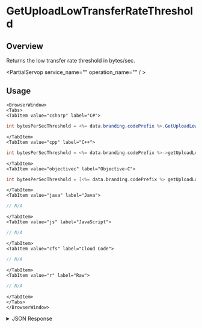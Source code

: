# GetUploadLowTransferRateThreshold
## Overview
Returns the low transfer rate threshold in bytes/sec.

<PartialServop service_name="" operation_name="" / >

## Usage

```mdx-code-block
<BrowserWindow>
<Tabs>
<TabItem value="csharp" label="C#">
```

```csharp
int bytesPerSecThreshold = <%= data.branding.codePrefix %>.GetUploadLowTransferRateThreshold();
```

```mdx-code-block
</TabItem>
<TabItem value="cpp" label="C++">
```

```cpp
int bytesPerSecThreshold = <%= data.branding.codePrefix %>->getUploadLowTransferRateThreshold();
```

```mdx-code-block
</TabItem>
<TabItem value="objectivec" label="Objective-C">
```

```objectivec
int bytesPerSecThreshold = [<%= data.branding.codePrefix %> getUploadLowTransferRateThreshold];
```

```mdx-code-block
</TabItem>
<TabItem value="java" label="Java">
```

```java
// N/A
```

```mdx-code-block
</TabItem>
<TabItem value="js" label="JavaScript">
```

```javascript
// N/A
```

```mdx-code-block
</TabItem>
<TabItem value="cfs" label="Cloud Code">
```

```javascript
// N/A
```

```mdx-code-block
</TabItem>
<TabItem value="r" label="Raw">
```

```javascript
// N/A
```

```mdx-code-block
</TabItem>
</Tabs>
</BrowserWindow>
```

<details>
<summary>JSON Response</summary>


</details>


